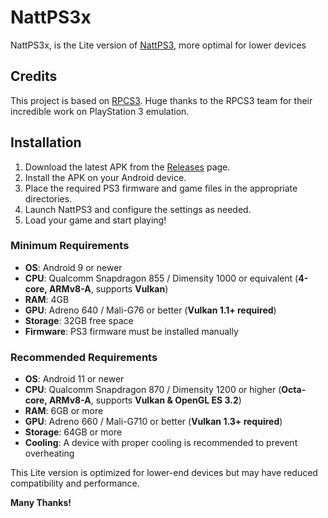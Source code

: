 # NattPS3x

NattPS3x, is the Lite version of [NattPS3](https://github.com/JuggleNatt/NattPS3), more optimal for lower devices

## Credits
This project is based on [RPCS3](https://github.com/RPCS3/rpcs3). Huge thanks to the RPCS3 team for their incredible work on PlayStation 3 emulation.

## Installation
1. Download the latest APK from the [Releases](https://github.com/JuggleNatt/NattPS3x/releases) page.
2. Install the APK on your Android device.
3. Place the required PS3 firmware and game files in the appropriate directories.
4. Launch NattPS3 and configure the settings as needed.
5. Load your game and start playing!

### Minimum Requirements
- **OS**: Android 9 or newer  
- **CPU**: Qualcomm Snapdragon 855 / Dimensity 1000 or equivalent (**4-core, ARMv8-A**, supports **Vulkan**)  
- **RAM**: 4GB  
- **GPU**: Adreno 640 / Mali-G76 or better (**Vulkan 1.1+ required**)  
- **Storage**: 32GB free space  
- **Firmware**: PS3 firmware must be installed manually  

### Recommended Requirements
- **OS**: Android 11 or newer  
- **CPU**: Qualcomm Snapdragon 870 / Dimensity 1200 or higher (**Octa-core, ARMv8-A**, supports **Vulkan & OpenGL ES 3.2**)  
- **RAM**: 6GB or more  
- **GPU**: Adreno 660 / Mali-G710 or better (**Vulkan 1.3+ required**)  
- **Storage**: 64GB or more  
- **Cooling**: A device with proper cooling is recommended to prevent overheating  

This Lite version is optimized for lower-end devices but may have reduced compatibility and performance.  

**Many Thanks!**

